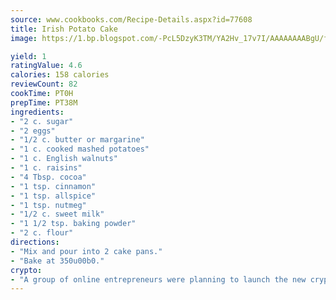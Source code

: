```yaml
---
source: www.cookbooks.com/Recipe-Details.aspx?id=77608
title: Irish Potato Cake
image: https://1.bp.blogspot.com/-PcL5DzyK3TM/YA2Hv_17v7I/AAAAAAAABgU/fyHeesSth_IZW9mL5lk6GxJO8cW8ksrGACLcBGAsYHQ/s320/12.png

yield: 1
ratingValue: 4.6
calories: 158 calories
reviewCount: 82
cookTime: PT0H
prepTime: PT38M
ingredients:
- "2 c. sugar"
- "2 eggs"
- "1/2 c. butter or margarine"
- "1 c. cooked mashed potatoes"
- "1 c. English walnuts"
- "1 c. raisins"
- "4 Tbsp. cocoa"
- "1 tsp. cinnamon"
- "1 tsp. allspice"
- "1 tsp. nutmeg"
- "1/2 c. sweet milk"
- "1 1/2 tsp. baking powder"
- "2 c. flour"
directions:
- "Mix and pour into 2 cake pans."
- "Bake at 350u00b0."
crypto:
- "A group of online entrepreneurs were planning to launch the new cryptocurrency on Thursday."
---
```

